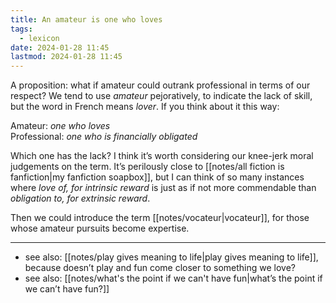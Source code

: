 ```yaml
---
title: An amateur is one who loves
tags:
  - lexicon
date: 2024-01-28 11:45
lastmod: 2024-01-28 11:45
---
```

A proposition: what if amateur could outrank professional in terms of our respect? We tend to use *amateur* pejoratively, to indicate the lack of skill, but the word in French means *lover*. If you think about it this way:

Amateur: *one who loves*  
Professional: *one who is financially obligated*

Which one has the lack? I think it’s worth considering our knee-jerk moral judgements on the term. It’s perilously close to [[notes/all fiction is fanfiction|my fanfiction soapbox]], but I can think of so many instances where *love of, for intrinsic reward* is just as if not more commendable than *obligation to, for extrinsic reward*. 

Then we could introduce the term [[notes/vocateur|vocateur]], for those whose amateur pursuits become expertise.

---
- see also: [[notes/play gives meaning to life|play gives meaning to life]], because doesn’t play and fun come closer to something we love?
- see also: [[notes/what's the point if we can't have fun|what’s the point if we can’t have fun?]]